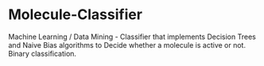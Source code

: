 # Molecule-Classifier
Machine Learning / Data Mining - Classifier that implements Decision Trees and Naive Bias algorithms to Decide whether a molecule is 
active or not. Binary classification.
